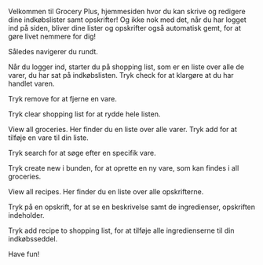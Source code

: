 Velkommen til Grocery Plus, hjemmesiden hvor du kan skrive og redigere dine indkøbslister samt opskrifter! Og ikke nok med det, når du har logget ind på siden, bliver dine lister og opskrifter også automatisk gemt, for at gøre livet nemmere for dig!

Således navigerer du rundt.

Når du logger ind, starter du på shopping list, som er en liste over alle de varer, du har sat på indkøbslisten.
Tryk check for at klargøre at du har handlet varen.

Tryk remove for at fjerne en vare.

Tryk clear shopping list for at rydde hele listen.

View all groceries.
Her finder du en liste over alle varer.
Tryk add for at tilføje en vare til din liste.

Tryk search for at søge efter en specifik vare.

Tryk create new i bunden, for at oprette en ny vare, som kan findes i all groceries.

View all recipes.
Her finder du en liste over alle opskrifterne.

Tryk på en opskrift, for at se en beskrivelse samt de ingredienser, opskriften indeholder.

Tryk add recipe to shopping list, for at tilføje alle ingredienserne til din indkøbsseddel.

Have fun! 



